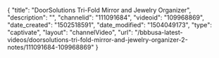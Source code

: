 {
    "title": "DoorSolutions Tri-Fold Mirror and Jewelry Organizer",
    "description": "",
    "channelid": "111091684",
    "videoid": "109968869",
    "date_created": "1502518591",
    "date_modified": "1504049173",
    "type": "captivate",
    "layout": "channelVideo",
    "url": "\/bbbusa-latest-videos\/doorsolutions-tri-fold-mirror-and-jewelry-organizer-2-notes\/111091684-109968869"
}